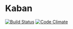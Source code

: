 Kaban
=====
[![Build Status](https://travis-ci.org/yarki/kaban.svg?branch=master)](https://travis-ci.org/yarki/kaban)
[![Code Climate](https://codeclimate.com/github/yarki/kaban/badges/gpa.svg)](https://codeclimate.com/github/yarki/kaban)
